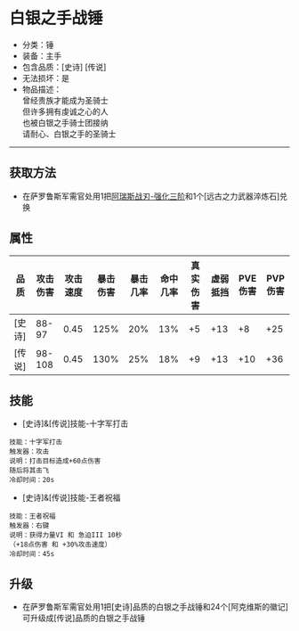 # 白银之手战锤
* 分类：锤
* 装备：主手
* 包含品质：[史诗] [传说]
* 无法损坏：是
* 物品描述：<br/>曾经贵族才能成为圣骑士<br/>但许多拥有虔诚之心的人<br/>也被白银之手骑士团接纳<br/>请耐心、白银之手的圣骑士
---
## 获取方法
* 在萨罗鲁斯军需官处用1把<a href="https://github.com/LeafletXD/Minecraft-Yuanchu-Server-Wiki/blob/main/Wiki/RPG%E9%81%93%E5%85%B7/%E8%BF%91%E6%88%98%E6%AD%A6%E5%99%A8/%E5%89%91/%E9%98%BF%E7%91%9E%E6%96%AF%E6%88%98%E5%88%80.md#%E5%BC%BA%E5%8C%96">阿瑞斯战刃-强化三阶<a/>和1个[远古之力武器淬炼石]兑换
## 属性
|品质|攻击伤害|攻击速度|暴击伤害|暴击几率|命中几率|真实伤害|虚弱抵挡|PVE伤害|PVP伤害|
|----|----|----|----|----|----|----|----|----|----|
|[史诗]|88-97|0.45|125%|20%|13%|+5|+13|+8|+25|
|[传说]|98-108|0.45|130%|25%|18%|+9|+13|+10|+36|
## 技能
* [史诗]&[传说]技能-十字军打击
```
技能：十字军打击
触发器：攻击
说明：打击目标造成+60点伤害
随后将其击飞
冷却时间：20s
```
* [史诗]&[传说]技能-王者祝福
```
技能：王者祝福
触发器：右键
说明：获得力量VI 和 急迫III 10秒
（+18点伤害 和 +30%攻击速度）
冷却时间：45s
```
## 升级
* 在萨罗鲁斯军需官处用1把[史诗]品质的白银之手战锤和24个[阿克维斯的徽记]可升级成[传说]品质的白银之手战锤
